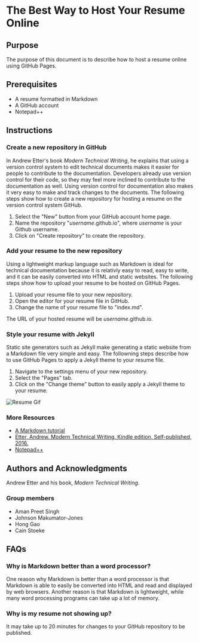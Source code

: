 # The Best Way to Host Your Resume Online

## Purpose 
The purpose of this document is to describe how to host a resume online using GitHub Pages.

## Prerequisites
- A resume formatted in Markdown
- A GitHub account
- Notepad++

## Instructions

### Create a new repository in GitHub

In Andrew Etter's book _Modern Technical Writing_, he explains that using a version control system to edit technical documents makes it easier for people to contribute to the documentation. Developers already use version control for their code, so they may feel more inclined to contribute to the documentation as well. Using version control for documentation also makes it very easy to make and track changes to the documents. The following steps show how to create a new repository for hosting a resume on the version control system GitHub.

1. Select the "New" button from your GitHub account home page.
2. Name the repository "_username_.github.io", where _username_ is your Github username.
3. Click on "Create repository" to create the repository.

### Add your resume to the new repository

Using a lightweight markup language such as Markdown is ideal for technical documentation because it is relativly easy to read, easy to write, and it can be easily converted into HTML and static websites. The following steps show how to upload your resume to be hosted on GitHub Pages.

1. Upload your resume file to your new repository.
2. Open the editor for your resume file in GitHub.
3. Change the name of your resume file to "index.md".

The URL of your hosted resume will be _username_.github.io.

### Style your resume with Jekyll

Static site generators such as Jekyll make generating a static website from a Markdown file very simple and easy. The followning steps describe how to use GitHub Pages to apply a Jekyll theme to your resume file.

1. Navigate to the settings menu of your new repository.
2. Select the "Pages" tab.
3. Click on the "Change theme" button to easily apply a Jekyll theme to your resume.

![Resume Gif](https://kroeke30.github.io/resumegif.gif)

### More Resources
- [A Markdown tutorial](https://www.markdowntutorial.com/)
- [Etter, Andrew. Modern Technical Writing. Kindle edition, Self-published, 2016.](https://www.amazon.ca/Modern-Technical-Writing-Introduction-Documentation-ebook/dp/B01A2QL9SS)
- [Notepad++](https://notepad-plus-plus.org/)

## Authors and Acknowledgments
Andrew Etter and his book, _Modern Technical Writing_.

### Group members
- Aman Preet Singh
- Johnson Makumator-Jones
- Hong Gao
- Cain Stoeke

## FAQs
### Why is Markdown better than a word processor?
One reason why Markdown is better than a word processor is that Markdown is able to easily be converted into HTML and read and displayed by web browsers. Another reason is that Markdown is lightweight, while many word processing programs can take up a lot of memory.
### Why is my resume not showing up?
It may take up to 20 minutes for changes to your GitHub repository to be published.
